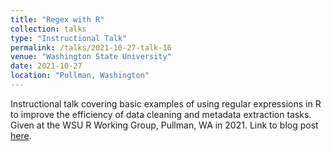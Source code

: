 ```yaml
---
title: "Regex with R"
collection: talks
type: "Instructional Talk"
permalink: /talks/2021-10-27-talk-16
venue: "Washington State University"
date: 2021-10-27
location: "Pullman, Washington"
---
```


Instructional talk covering basic examples of using regular expressions in R to improve the efficiency of data cleaning and metadata extraction tasks. Given at the WSU R Working Group, Pullman, WA in 2021. Link to blog post [here](https://brousil.science/post/regex-examples/).